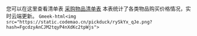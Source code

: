 您可以在这里查看清单表
[采购物品清单表](https://kdocs.cn/l/clKCQeoujLyw)
本表统计了各类物品购买价格情况，实时云端更新。
`Gmeek-html<img src="https://static.codemao.cn/pickduck/rySkYx_qJe.png?hash=FgcdzyAnCJM2tqyP4nXdKc2tpWjs">`